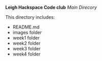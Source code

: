 __Leigh Hackspace Code club__
_Main Direcory_

This directory includes:

* README.md
* images folder
* week1 folder
* week2 folder
* week3 folder
* week4 folder
